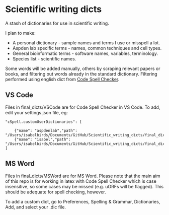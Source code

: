 # Scientific writing dicts

 A stash of dictionaries for use in scientific writing.

I plan to make:

- A personal dictionary - sample names and terms I use or misspell a lot.
- Aspden lab specific terms - names, common techniques and cell types.
- General bioinformatic terms - software names, variables, terminology.
- Species list - scientific names.

Some words will be added manually, others by scraping relevant papers or books, and filtering out words already in the standard dictionary.
Filtering performed using english dict from [Code Spell Checker](https://github.com/streetsidesoftware/cspell-dicts/blob/master/dictionaries/en_GB/src/wordsEnGb.txt).

## VS Code

Files in final_dicts/VSCode are for Code Spell Checker in VS Code. To add, edit your settings.json file, eg:

    "cSpell.customUserDictionaries": [
        
        {"name": "aspdenlab","path": "/Users/isabelbirds/Documents/GitHub/Scientific_writing_dicts/final_dicts/VSCode/Aspden_dict.txt},
        {"name": "isabel","path": "/Users/isabelbirds/Documents/GitHub/Scientific_writing_dicts/final_dict/VSCode/Isabel_personal_dict.txt"}
    ]

## MS Word

Files in final_dicts/MSWord are for MS Word. Please note that the main aim of this repo is for working in latex with Code Spell Checker which is case insensitive, so some cases may be missed (e.g. uORFs will be flagged). This should be adequate for spell checking, however.

To add a custom dict, go to Preferences, Spelling & Grammar, Dictionaries, Add, and select your .dic file.
